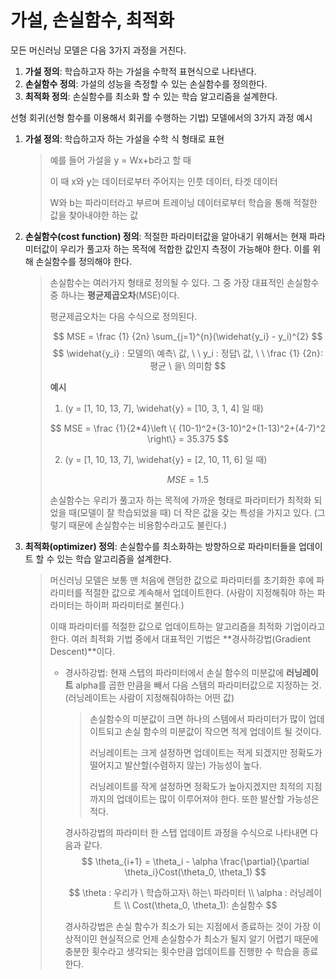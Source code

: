 # 가설, 손실함수, 최적화

모든 머신러닝 모델은 다음 3가지 과정을 거친다.

1. **가설 정의**: 학습하고자 하는 가설을 수학적 표현식으로 나타낸다.
2. **손실함수 정의**: 가설의 성능을 측정할 수 있는 손실함수를 정의한다.
3. **최적화 정의**: 손실함수를 최소화 할 수 있는 학습 알고리즘을 설계한다.



선형 회귀(선형 함수를 이용해서 회귀를 수행하는 기법) 모델에서의 3가지 과정 예시

1. **가설 정의**: 학습하고자 하는 가설을 수학 식 형태로 표현

   > 예를 들어 가설을 y = Wx+b라고 할 때
   >
   > 이 때 x와 y는 데이터로부터 주어지는 인풋 데이터, 타겟 데이터
   >
   > W와 b는 파라미터라고 부르며 트레이닝 데이터로부터 학습을 통해 적절한 값을 찾아내야한 하는 값

2. **손실함수(cost function) 정의**: 적절한 파라미터값을 알아내기 위해서는 현재 파라미터값이 우리가 풀고자 하는 목적에 적합한 값인지 측정이 가능해야 한다. 이를 위해 손실함수를 정의해야 한다.

   > 손실함수는 여러가지 형태로 정의될 수 있다. 그 중 가장 대표적인 손실함수 중 하나는 **평균제곱오차**(MSE)이다.
   >
   > 평균제곱오차는 다음 수식으로 정의된다.
   >
   >
   > $$
   > MSE = \frac {1} {2n} \sum_{j=1}^{n}(\widehat{y_i} - y_i)^{2}
   > $$
   > $$
   > \widehat{y_i} : 모델의\ 예측\ 값, \ \  	y_i : 정답\ 값, \ \ \frac {1} {2n}: 평균 \ 을\ 의미함
   > $$
   >
   > **예시** 
   >
   > 1. (y = [1, 10, 13, 7], 	 \widehat{y} = [10, 3, 1, 4] 일 때)
   >
   > $$
   > MSE = \frac {1}{2*4}\left \{ (10-1)^2+(3-10)^2+(1-13)^2+(4-7)^2 \right\} = 35.375
   > $$
   >
   > 
   >
   > 2. (y = [1, 10, 13, 7], 	 \widehat{y} = [2, 10, 11, 6] 일 때)
   >
   > $$
   > MSE = 1.5
   > $$
   >
   > 손실함수는 우리가 풀고자 하는 목적에 가까운 형태로 파라미터가 최적화 되었을 때(모델이 잘 학습되었을 때) 더 작은 값을 갖는 특성을 가지고 있다. (그렇기 때문에 손실함수는 비용함수라고도 불린다.)

3. **최적화(optimizer) 정의**: 손실함수를 최소화하는 방향하으로 파라미터들을 업데이트 할 수 있는 학습 알고리즘을 설계한다. 

   > 머신러닝 모델은 보통 맨 처음에 랜덤한 값으로 파라미터를 초기화한 후에 파라미터를 적절한 값으로 계속해서 업데이트한다. (사람이 지정해줘야 하는 파라미터는 하이퍼 파라미터로 불린다.)
   >
   > 이때 파라미터를 적절한 값으로 업데이트하는 알고리즘을 최적화 기업이라고 한다. 여러 최적화 기법 중에서 대표적인 기법은 **경사하강법(Gradient Descent)**이다.
   >
   > - 경사하강법: 현재 스텝의 파라미터에서 손실 함수의 미분값에 **러닝레이트** alpha를 곱한 만큼을 빼서 다음 스템의 파라미터값으로 지정하는 것. (러닝레이트는 사람이 지정해줘야하는 어떤 값)
   >
   >   > 손실함수의 미분값이 크면 하나의 스템에서 파라미터가 많이 업데이트되고 손실 함수의 미분값이 작으면 적게 업데이트 될 것이다. 
   >   >
   >   > 러닝레이트는 크게 설정하면 업데이트는 적게 되겠지만 정확도가 떨어지고 발산할(수렴하지 않는) 가능성이 높다.
   >   >
   >   > 러닝레이트를 작게 설정하면 정확도가 높아지겠지만 최적의 지점까지의 업데이트는 많이 이루어져야 한다. 또한 발산할 가능성은 적다.
   >
   >   경사하강법의 파라미터 한 스텝 업데이트 과정을 수식으로 나타내면 다음과 같다.
   >   $$
   >   \theta_{i+1} = \theta_i - \alpha \frac{\partial}{\partial \theta_i}Cost(\theta_0, \theta_1)
   >   $$
   >
   >   $$
   >   \theta : 우리가 \ 학습하고자\ 하는\ 파라미터 \\ \alpha  : 러닝레이트 \\ Cost(\theta_0, \theta_1): 손실함수
   >   $$
   >
   >   경사하강법은 손실 함수가 최소가 되는 지점에서 종료하는 것이 가장 이상적이민 현실적으로 언제 손실함수가 최소가 될지 알기 어렵기 때문에 충분한 횟수라고 생각되는 횟수만큼 업데이트를 진행한 수 학습을 종료한다.


